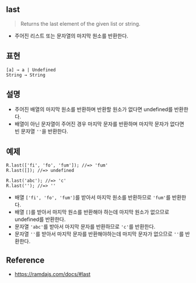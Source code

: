 ## last
> Returns the last element of the given list or string.
- 주어진 리스트 또는 문자열의 마지막 원소를 반환한다.

## 표현
```
[a] → a | Undefined
String → String
```

## 설명
- 주어진 배열의 마지막 원소를 반환하며 반환할 원소가 없다면 undefined를 반환한다.
- 배열이 아닌 문자열이 주어진 경우 마지막 문자를 반환하며 마지막 문자가 없다면 빈 문자열 `''`을 반환한다.

## 예제
```
R.last(['fi', 'fo', 'fum']); //=> 'fum'
R.last([]); //=> undefined

R.last('abc'); //=> 'c'
R.last(''); //=> ''
```
- 배열 `['fi', 'fo', 'fum']`를 받아서 마지막 원소를 반환하므로 `'fum'`를 반환한다.
- 배열 `[]`를 받아서 마지막 원소를 반환해야 하는데 마지막 원소가 없으므로 undefined를 반환한다.
- 문자열 `'abc'`를 받아서 마지막 문자를 반환하므로 `'c'`를 반환한다.
- 문자열 `''`를 받아서 마지막 문자를 반환해야하는데 마지막 문자가 없으므로 `''`를 반환한다.

## Reference
- https://ramdajs.com/docs/#last

